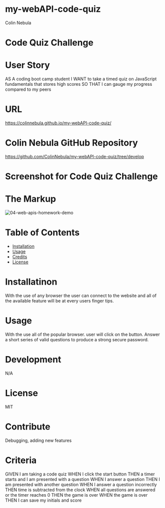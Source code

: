 # my-webAPI-code-quiz

Colin Nebula 

# Code Quiz Challenge

# User Story
AS A coding boot camp student
I WANT to take a timed quiz on JavaScript fundamentals that stores high scores
SO THAT I can gauge my progress compared to my peers 

# URL
https://colinnebula.github.io/my-webAPI-code-quiz/

# Colin Nebula GitHub Repository
https://github.com/ColinNebula/my-webAPI-code-quiz/tree/develop

# Screenshot for Code Quiz Challenge


# The Markup
![04-web-apis-homework-demo](https://user-images.githubusercontent.com/57843842/126083770-956f034c-7efd-4603-a4ac-3d8d18cf485e.gif)

# Table of Contents

* [Installation](#installation)
* [Usage](#usage)
* [Credits](#credits)
* [License](#license)


# Installatinon 
With the use of any browser the user can connect to the website and all of the available feature will be at every users finger tips.

# Usage 
With the use all of the popular browser. user will click on the button.
Answer a short series of valid questions to produce a strong secure password.

# Development 
N/A

# License 
MIT

# Contribute
Debugging, adding new features

# Criteria
GIVEN I am taking a code quiz
WHEN I click the start button
THEN a timer starts and I am presented with a question
WHEN I answer a question
THEN I am presented with another question
WHEN I answer a question incorrectly
THEN time is subtracted from the clock
WHEN all questions are answered or the timer reaches 0
THEN the game is over
WHEN the game is over
THEN I can save my initials and score